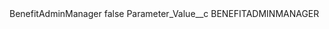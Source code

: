<?xml version="1.0" encoding="UTF-8"?>
<CustomMetadata xmlns="http://soap.sforce.com/2006/04/metadata" xmlns:xsi="http://www.w3.org/2001/XMLSchema-instance" xmlns:xsd="http://www.w3.org/2001/XMLSchema">
    <label>BenefitAdminManager</label>
    <protected>false</protected>
    <values>
        <field>Parameter_Value__c</field>
        <value xsi:type="xsd:string">BENEFITADMINMANAGER</value>
    </values>
</CustomMetadata>
